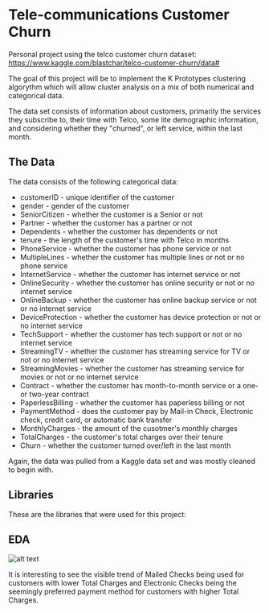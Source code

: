 # Tele-communications Customer Churn

Personal project using the telco customer churn dataset: https://www.kaggle.com/blastchar/telco-customer-churn/data#

The goal of this project will be to implement the K Prototypes clustering algorythm which will allow cluster analysis on a mix of both numerical and categorical data.

The data set consists of information about customers, primarily the services they subscribe to, their time with Telco, some lite demographic information, and considering whether they "churned", or left service, within the last month.

## The Data

The data consists of the following categorical data:
- customerID - unique identifier of the customer
- gender - gender of the customer
- SeniorCitizen - whether the customer is a Senior or not
- Partner - whether the customer has a partner or not
- Dependents - whether the customer has dependents or not
- tenure - the length of the customer's time with Telco in months
- PhoneService - whether the customer has phone service or not
- MultipleLines - whether the customer has multiple lines or not or no phone service
- InternetService - whether the customer has internet service or not
- OnlineSecurity - whether the customer has online security or not or no internet service
- OnlineBackup - whether the customer has online backup service or not or no internet service
- DeviceProtection - whether the customer has device protection or not or no internet service
- TechSupport - whether the customer has tech support or not or no internet service
- StreamingTV - whether the customer has streaming service for TV or not or no internet service
- StreamingMovies - whether the customer has streaming service for movies or not or no internet service
- Contract - whether the customer has month-to-month service or a one- or two-year contract
- PaperlessBilling - whether the customer has paperless billing or not
- PaymentMethod - does the customer pay by Mail-in Check, Electronic check, credit card, or automatic bank transfer
- MonthlyCharges - the amount of the cusotmer's monthly charges
- TotalCharges - the customer's total charges over their tenure
- Churn - whether the customer turned over/left in the last month

Again, the data was pulled from a Kaggle data set and was mostly cleaned to begin with.

## Libraries

These are the libraries that were used for this project:

<insert pic>
  
## EDA

![alt text](https://github.com/zachzazueta/telecom_churn_project/blob/master/charges%20tenure%20payment.png)

It is interesting to see the visible trend of Mailed Checks being used for customers with lower Total Charges and Electronic Checks being the seemingly preferred payment method for customers with higher Total Charges.

